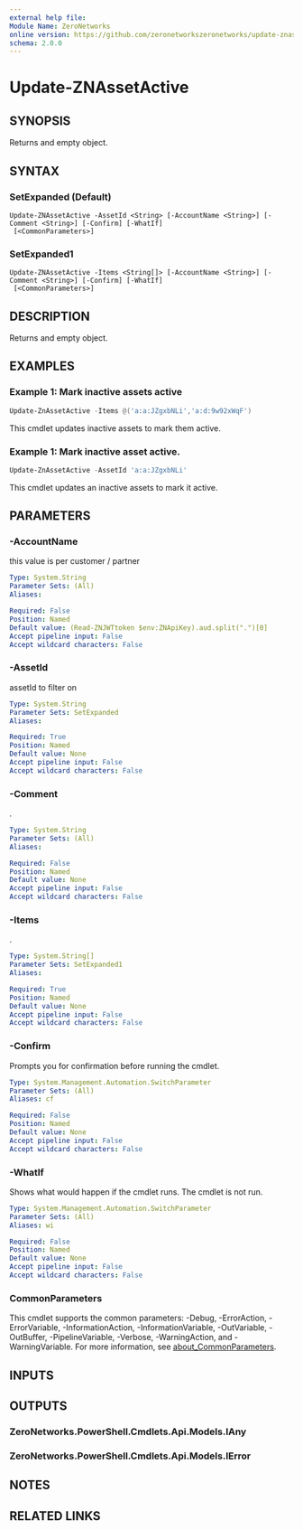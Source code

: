 ```yaml
---
external help file:
Module Name: ZeroNetworks
online version: https://github.com/zeronetworkszeronetworks/update-znassetactive
schema: 2.0.0
---
```


# Update-ZNAssetActive

## SYNOPSIS
Returns and empty object.

## SYNTAX

### SetExpanded (Default)
```
Update-ZNAssetActive -AssetId <String> [-AccountName <String>] [-Comment <String>] [-Confirm] [-WhatIf]
 [<CommonParameters>]
```

### SetExpanded1
```
Update-ZNAssetActive -Items <String[]> [-AccountName <String>] [-Comment <String>] [-Confirm] [-WhatIf]
 [<CommonParameters>]
```

## DESCRIPTION
Returns and empty object.

## EXAMPLES

### Example 1: Mark inactive assets active
```powershell
Update-ZnAssetActive -Items @('a:a:JZgxbNLi','a:d:9w92xWqF')
```

This cmdlet updates inactive assets to mark them active.

### Example 1: Mark inactive asset active.
```powershell
Update-ZnAssetActive -AssetId 'a:a:JZgxbNLi'
```

This cmdlet updates an inactive assets to mark it active.

## PARAMETERS

### -AccountName
this value is per customer / partner

```yaml
Type: System.String
Parameter Sets: (All)
Aliases:

Required: False
Position: Named
Default value: (Read-ZNJWTtoken $env:ZNApiKey).aud.split(".")[0]
Accept pipeline input: False
Accept wildcard characters: False
```

### -AssetId
assetId to filter on

```yaml
Type: System.String
Parameter Sets: SetExpanded
Aliases:

Required: True
Position: Named
Default value: None
Accept pipeline input: False
Accept wildcard characters: False
```

### -Comment
.

```yaml
Type: System.String
Parameter Sets: (All)
Aliases:

Required: False
Position: Named
Default value: None
Accept pipeline input: False
Accept wildcard characters: False
```

### -Items
.

```yaml
Type: System.String[]
Parameter Sets: SetExpanded1
Aliases:

Required: True
Position: Named
Default value: None
Accept pipeline input: False
Accept wildcard characters: False
```

### -Confirm
Prompts you for confirmation before running the cmdlet.

```yaml
Type: System.Management.Automation.SwitchParameter
Parameter Sets: (All)
Aliases: cf

Required: False
Position: Named
Default value: None
Accept pipeline input: False
Accept wildcard characters: False
```

### -WhatIf
Shows what would happen if the cmdlet runs.
The cmdlet is not run.

```yaml
Type: System.Management.Automation.SwitchParameter
Parameter Sets: (All)
Aliases: wi

Required: False
Position: Named
Default value: None
Accept pipeline input: False
Accept wildcard characters: False
```

### CommonParameters
This cmdlet supports the common parameters: -Debug, -ErrorAction, -ErrorVariable, -InformationAction, -InformationVariable, -OutVariable, -OutBuffer, -PipelineVariable, -Verbose, -WarningAction, and -WarningVariable. For more information, see [about_CommonParameters](http://go.microsoft.com/fwlink/?LinkID=113216).

## INPUTS

## OUTPUTS

### ZeroNetworks.PowerShell.Cmdlets.Api.Models.IAny

### ZeroNetworks.PowerShell.Cmdlets.Api.Models.IError

## NOTES

## RELATED LINKS

